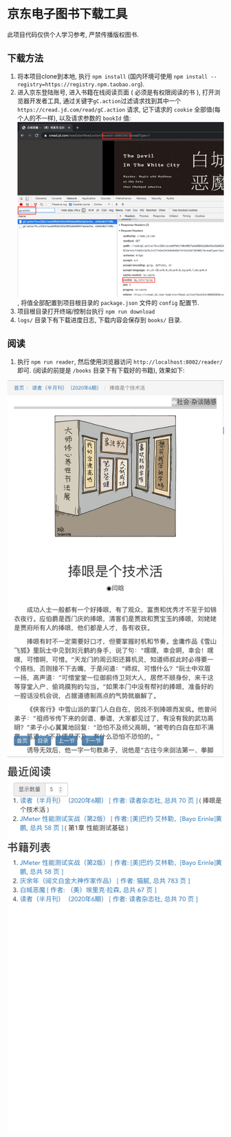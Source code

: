 # 京东电子图书下载工具

此项目代码仅供个人学习参考, 严禁传播版权图书. 

## 下载方法

1. 将本项目clone到本地, 执行 `npm install` (国内环境可使用 `npm install --registry=https://registry.npm.taobao.org`).
2. 进入京东登陆账号, 进入书籍在线阅读页面 ( 必须是有权限阅读的书 ), 打开浏览器开发者工具, 通过关键字`gC.action`过滤请求找到其中一个 `https://cread.jd.com/read/gC.action` 请求, 记下请求的 `cookie` 全部值(每个人的不一样), 以及请求参数的 `bookId` 值:
![request](./res/request.png), 将值全部配置到项目根目录的 `package.json` 文件的 `config` 配置节.
3. 项目根目录打开终端/控制台执行 `npm run download`
4. `logs/` 目录下有下载进度日志, 下载内容会保存到 `books/` 目录.

## 阅读

1. 执行 `npm run reader`, 然后使用浏览器访问 `http://localhost:8002/reader/` 即可. (阅读的前提是 `/books` 目录下有下载好的书籍), 效果如下: 

![reader](./res/reader-ui.png)
![reader](./res/reader-list.png)
